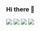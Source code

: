 ### Hi there 👋

<a href="https://velog.io/@qpqp010920" target="_blank"><img src="https://img.shields.io/badge/velog-000000?style=flat&logo=velog&logoColor=20C997"/></a>
<a href="https://github.com/IMPORT-hanbat-univ" target="_blank"><img src="https://img.shields.io/badge/import-FFFFFF?style=flat&logo=github&logoColor=181717"/></a>
<a href="https://medium.com/@qpqp01092020" target="_blank"><img src="https://img.shields.io/badge/medium-000000?style=flat&logo=medium&logoColor=FFFFFF"/></a>
<a href="https://medium.com/@qpqp01092020" target="_blank"><img src="https://img.shields.io/badge/notion-000000?style=flat&logo=notion&logoColor=FFFFFF"/></a>



<!--
**young00000000/young00000000** is a ✨ _special_ ✨ repository because its `README.md` (this file) appears on your GitHub profile.

Here are some ideas to get you started:

- 🔭 I’m currently working on ...
- 🌱 I’m currently learning ...
- 👯 I’m looking to collaborate on ...
- 🤔 I’m looking for help with ...
- 💬 Ask me about ...
- 📫 How to reach me: ...
- 😄 Pronouns: ...
- ⚡ Fun fact: ...
-->
